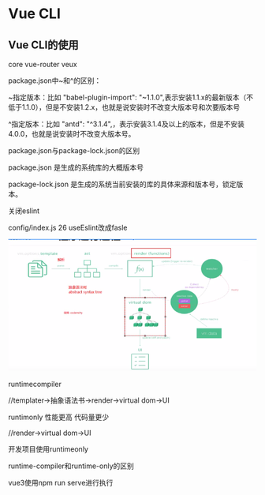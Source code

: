 # Vue CLI

## Vue CLI的使用

core vue-router veux

package.json中~和^的区别：

~指定版本：比如 "babel-plugin-import": "~1.1.0",表示安装1.1.x的最新版本（不低于1.1.0），但是不安装1.2.x，也就是说安装时不改变大版本号和次要版本号

^指定版本：比如 "antd": "^3.1.4",，表示安装3.1.4及以上的版本，但是不安装4.0.0，也就是说安装时不改变大版本号。 

package.json与package-lock.json的区别

package.json 是生成的系统库的大概版本号

package-lock.json 是生成的系统当前安装的库的具体来源和版本号，锁定版本。



关闭eslint 

config/index.js 26 useEslint改成fasle

![image-20201126172611160](img/image-20201126172611160.png)

runtimecompiler

//templater->抽象语法书->render->virtual dom->UI

runtimonly 性能更高 代码量更少

//render->virtual dom->UI



开发项目使用runtimeonly



runtime-compiler和runtime-only的区别





vue3使用npm run serve进行执行